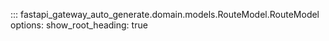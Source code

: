 ::: fastapi_gateway_auto_generate.domain.models.RouteModel.RouteModel
    options:
        show_root_heading: true